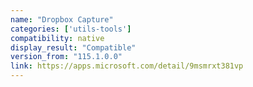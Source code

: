 ```yaml
---
name: "Dropbox Capture"
categories: ['utils-tools']
compatibility: native
display_result: "Compatible"
version_from: "115.1.0.0"
link: https://apps.microsoft.com/detail/9msmrxt381vp
---
```

